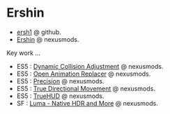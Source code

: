 # Ershin

- [ersh1](https://github.com/ersh1) @ github.
- [Ershin](https://next.nexusmods.com/profile/Ershin) @ nexusmods.

Key work ...

- ES5 : [Dynamic Collision Adjustment](https://www.nexusmods.com/skyrimspecialedition/mods/76783) @ nexusmods.
- ES5 : [Open Animation Replacer](https://www.nexusmods.com/skyrimspecialedition/mods/92109) @ nexusmods.
- ES5 : [Precision](https://www.nexusmods.com/skyrimspecialedition/mods/72347) @ nexusmods.
- ES5 : [True Directional Movement](https://www.nexusmods.com/skyrimspecialedition/mods/51614) @ nexusmods.
- ES5 : [TrueHUD](https://www.nexusmods.com/skyrimspecialedition/mods/62775) @ nexusmods.
- SF : [Luma - Native HDR and More](https://www.nexusmods.com/starfield/mods/4821) @ nexusmods.